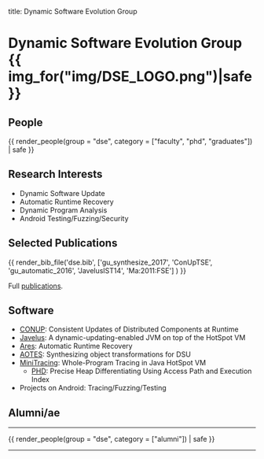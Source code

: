 title: Dynamic Software Evolution Group

# Dynamic Software Evolution Group {{ img_for("img/DSE_LOGO.png")|safe }}

<!--
<div class="row gutter" markdown="1">
<div class="col-lg-9 col-md-9 col-sm-12" markdown="1">
We hack JVM to implement tools and conduct research on
-->



<!--
</div>

<div class="col-lg-3 col-md-3 col-sm-12" markdown="1">
-->

<!--
{{ img_for("img/DSE_LOGO.png")|safe }}
<svg height="200" width="200">
  <path id="D"  d="M0 0 L75 0 L100 100 L50 200 L0 200 Z" fill="#660066" stroke="#FFFFFF" stroke-width="10"/>
  <path id="S"  d="M75 0 L100 100 L50 200 L125 200 L100 100 L150 0 Z" fill="#8E7A0F" stroke="#FFFFFF" stroke-width="10"/>
  <path id="E1" d="M150 0 L100 100 L200 100 L200 0 Z" fill="#660066" stroke="#FFFFFF" stroke-width="10"/>
  <path id="E2" d="M125 200 L100 100 L200 100 L200 200 Z" fill="#660066" stroke="#FFFFFF" stroke-width="10"/>
  Sorry, your browser does not support inline SVG.
</svg>
-->

<!--
</div>
</div>
-->

## People



{{ render_people(group = "dse", category = ["faculty", "phd", "graduates"]) | safe }}

## Research Interests

* Dynamic Software Update
* Automatic Runtime Recovery
* Dynamic Program Analysis
* Android Testing/Fuzzing/Security



## Selected Publications

{{ render_bib_file('dse.bib', ['gu_synthesize_2017', 'ConUpTSE', 'gu_automatic_2016', 'JavelusIST14', 'Ma:2011:FSE'] ) }}


Full [publications](publications).

## Software



* [CONUP](https://github.com/brickinwall/conup): Consistent Updates of Distributed Components at Runtime
* [Javelus](javelus/): A dynamic-updating-enabled JVM on top of the HotSpot VM
* [Ares](ares/): Automatic Runtime Recovery
* [AOTES](aotes/): Synthesizing object transformations for DSU
* [MiniTracing](minitracing/): Whole-Program Tracing in Java HotSpot VM
    * [PHD](phd): Precise Heap Differentiating Using Access Path and Execution Index
* Projects on Android: Tracing/Fuzzing/Testing

## Alumni/ae

-------------------

{{ render_people(group = "dse", category = ["alumni"]) | safe }}

-------------------
